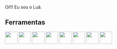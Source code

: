 Oi!!! Eu sou o Luã.
## Ferramentas
<img loading="Pythom" src="https://cdn.jsdelivr.net/gh/devicons/devicon/icons/python/python-original.svg" width="40" height="40" /> <img loading="C" src="https://cdn.jsdelivr.net/gh/devicons/devicon/icons/c/c-original.svg" width="40" height="40" /> <img loading="javascript" src="https://cdn.jsdelivr.net/gh/devicons/devicon/icons/javascript/javascript-original.svg" width="40" height="40" />
<img loading="CSS" src="https://cdn.jsdelivr.net/gh/devicons/devicon/icons/css3/css3-original.svg" width="40" height="40" /> <img loading="HTML" src="https://cdn.jsdelivr.net/gh/devicons/devicon/icons/html5/html5-original.svg" width="40" height="40" /> <img loading="GIT" src="https://cdn.jsdelivr.net/gh/devicons/devicon/icons/git/git-original.svg" width="40" height="40" /> <img loading="Mysql" src="https://cdn.jsdelivr.net/gh/devicons/devicon/icons/mysql/mysql-original.svg" width="40" height="40" /> <img loading="vscode" src="https://cdn.jsdelivr.net/gh/devicons/devicon/icons/vscode/vscode-original.svg" widgt="40" height="40"/>
          

          
          
          


